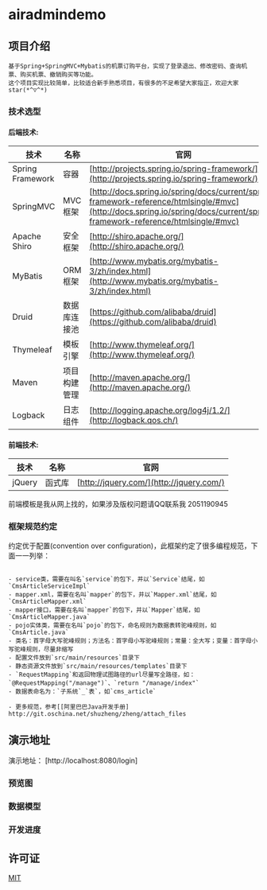 # airadmindemo

## 项目介绍
    基于Spring+SpringMVC+Mybatis的机票订购平台，实现了登录退出、修改密码、查询机票、购买机票、撤销购买等功能。
    这个项目实现比较简单，比较适合新手熟悉项目，有很多的不足希望大家指正，欢迎大家star(*^▽^*)

### 技术选型

#### 后端技术:
技术 | 名称 | 官网
----|------|----
Spring Framework | 容器  | [http://projects.spring.io/spring-framework/](http://projects.spring.io/spring-framework/)
SpringMVC | MVC框架  | [http://docs.spring.io/spring/docs/current/spring-framework-reference/htmlsingle/#mvc](http://docs.spring.io/spring/docs/current/spring-framework-reference/htmlsingle/#mvc)
Apache Shiro | 安全框架  | [http://shiro.apache.org/](http://shiro.apache.org/)
MyBatis | ORM框架  | [http://www.mybatis.org/mybatis-3/zh/index.html](http://www.mybatis.org/mybatis-3/zh/index.html)
Druid | 数据库连接池  | [https://github.com/alibaba/druid](https://github.com/alibaba/druid)
Thymeleaf | 模板引擎  | [http://www.thymeleaf.org/](http://www.thymeleaf.org/)
Maven | 项目构建管理  | [http://maven.apache.org/](http://maven.apache.org/)
Logback | 日志组件  | [http://logging.apache.org/log4j/1.2/](http://logback.qos.ch/)

#### 前端技术:
技术 | 名称 | 官网
----|------|----
jQuery | 函式库  | [http://jquery.com/](http://jquery.com/)

前端模板是我从网上找的，如果涉及版权问题请QQ联系我 2051190945

### 框架规范约定

约定优于配置(convention over configuration)，此框架约定了很多编程规范，下面一一列举：

```

- service类，需要在叫名`service`的包下，并以`Service`结尾，如`CmsArticleServiceImpl`
- mapper.xml，需要在名叫`mapper`的包下，并以`Mapper.xml`结尾，如`CmsArticleMapper.xml`
- mapper接口，需要在名叫`mapper`的包下，并以`Mapper`结尾，如`CmsArticleMapper.java`
- pojo实体类，需要在名叫`pojo`的包下，命名规则为数据表转驼峰规则，如`CmsArticle.java`
- 类名：首字母大写驼峰规则；方法名：首字母小写驼峰规则；常量：全大写；变量：首字母小写驼峰规则，尽量非缩写
- 配置文件放到`src/main/resources`目录下
- 静态资源文件放到`src/main/resources/templates`目录下
- `RequestMapping`和返回物理试图路径的url尽量写全路径，如：`@RequestMapping("/manage")`、`return "/manage/index"`
- 数据表命名为：`子系统`_`表`，如`cms_article`

- 更多规范，参考[[阿里巴巴Java开发手册] http://git.oschina.net/shuzheng/zheng/attach_files

```

## 演示地址

演示地址： [http://localhost:8080/login]

### 预览图

### 数据模型

### 开发进度


## 许可证

[MIT](LICENSE "MIT")
